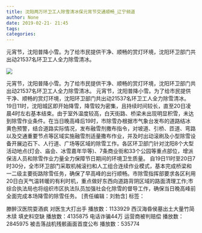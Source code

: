 ```yaml
---
title: 沈阳两万环卫工人除雪清冰保元宵节交通顺畅_辽宁频道
author: None
date: 2019-02-21- 21:45
tags: 
categories: 
---
```

元宵节，沈阳普降小雪。为了给市民提供干净、顺畅的赏灯环境，沈阳环卫部门共出动21537名环卫工人全力除雪清冰。
<!-- more -->
                
<img align="center" border="0" src="http://p2.ifengimg.com/a/2016/0810/204c433878d5cf9size1_w16_h16.png" />
                
            
元宵节，沈阳普降小雪。为了给市民提供干净、顺畅的赏灯环境，沈阳环卫部门共出动21537名环卫工人全力除雪清冰。
元宵节，沈阳普降小雪。为了给市民提供干净、顺畅的赏灯环境，沈阳环卫部门共出动21537名环卫工人全力除雪清冰。
19日11时，沈阳城区即开始降雪，降雪较为密集，且持续时间较长，直至20日凌晨4时左右基本结束。由于室外温度较高，白天街路、桥梁未出现明显积雪，未达到除雪作业条件。在当日晚高峰后19时，市除雪办根据市气象台发布的道路结冰黄色预警，结合道路实际情况，发布融雪剂撒布指令，对坡道、引桥、匝道、弯路以及交通重要节点等区域实施融雪剂适量撒布作业，并及时出动滚刷及小型除雪设备开展边石下、人行道、广场等区域的除雪工作。各区环卫部门针对沈阳8个大型活动地点(灯会、庙会、冰雪嘉年华等)、7条商业街和33个公园等重点部位，增派保洁人员和除雪作业力量全力保障节日期间的环境卫生质量。
自19日11时至20日7时30分，全市环卫部门采取机械滚扫和人工组合连续作业模式，基本完成桥梁和一二级主要街路除雪任务，确保了早高峰的出行顺畅。市除雪指挥部要求各区利用20日白天气温转暖的有利时机，重点做好东西向道路背阴区域的路面清理工作;市综合执法局也将组织市区执法队员加强社会化除雪的督导工作，确保当日晚高峰前全面完成本场降雪的除雪任务。
[责任编辑：刘勃含]
标签：
 
             
滕醉汉医院耍酒疯 对医生大打出手
播放数：1133929
西汉海昏侯墓出土大量竹简木牍 填史料空缺
播放数：4135875
电话诈骗44万 运营商被判赔偿
播放数：2845975
被击落战机残骸画面首度公布
播放数：535774

